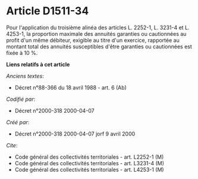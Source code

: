 # Article D1511-34

Pour l'application du troisième alinéa des articles L. 2252-1, L. 3231-4 et L. 4253-1, la proportion maximale des annuités
garanties ou cautionnées au profit d'un même débiteur, exigible au titre d'un exercice, rapportée au montant total des
annuités susceptibles d'être garanties ou cautionnées est fixée à 10 %.

**Liens relatifs à cet article**

_Anciens textes_:

  - Décret n°88-366 du 18 avril 1988 - art. 6 (Ab)

_Codifié par_:

  - Décret n°2000-318 2000-04-07

_Créé par_:

  - Décret n°2000-318 2000-04-07 jorf 9 avril 2000

_Cite_:

  - Code général des collectivités territoriales - art. L2252-1 (M)
  - Code général des collectivités territoriales - art. L3231-4 (M)
  - Code général des collectivités territoriales - art. L4253-1 (M)

